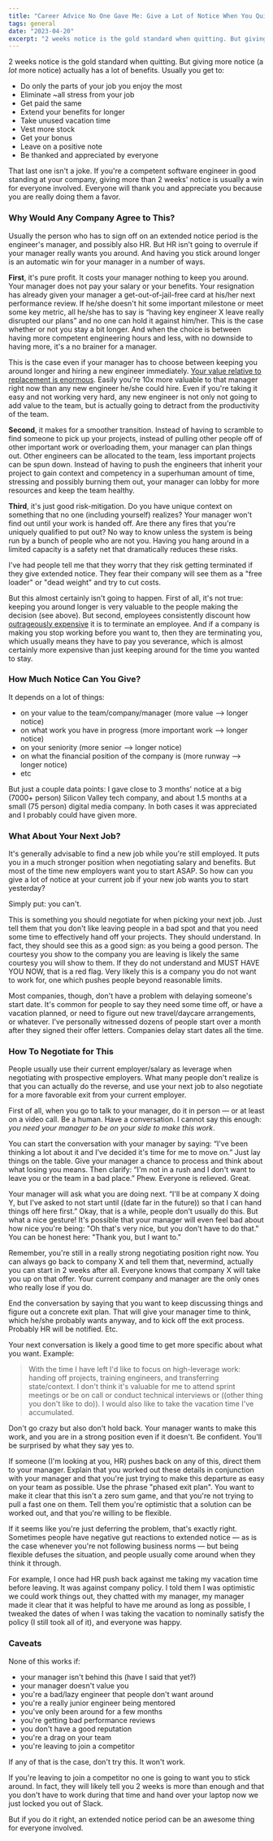 ```yaml
---
title: "Career Advice No One Gave Me: Give a Lot of Notice When You Quit"
tags: general
date: "2023-04-20"
excerpt: "2 weeks notice is the gold standard when quitting. But giving more notice (a *lot* more notice) actually has a lot of benefits."
---
```


2 weeks notice is the gold standard when quitting.
But giving more notice (a *lot* more notice) actually has a lot of benefits.
Usually you get to:

* Do only the parts of your job you enjoy the most
* Eliminate ~all stress from your job
* Get paid the same
* Extend your benefits for longer
* Take unused vacation time
* Vest more stock
* Get your bonus
* Leave on a positive note
* Be thanked and appreciated by everyone

That last one isn't a joke.
If you're a competent software engineer in good standing at your company, giving more than 2 weeks' notice is usually a win for everyone involved.
Everyone will thank you and appreciate you because you are really doing them a favor.

### Why Would Any Company Agree to This?

Usually the person who has to sign off on an extended notice period is the engineer's manager, and possibly also HR. But HR isn't going to overrule if your manager really wants you around. And having you stick around longer is an automatic win for your manager in a number of ways.

**First**, it's pure profit. It costs your manager nothing to keep you around. Your manager does not pay your salary or your benefits. Your resignation has already given your manager a get-out-of-jail-free card at his/her next performance review. If he/she doesn't hit some important milestone or meet some key metric, all he/she has to say is “having key engineer X leave really disrupted our plans” and no one can hold it against him/her. This is the case whether or not you stay a bit longer. And when the choice is between having more competent engineering hours and less, with no downside to having more, it's a no brainer for a manager.

This is the case even if your manager has to choose between keeping you around longer and hiring a new engineer immediately.
[Your value relative to replacement is enormous](./a-hidden-benefit-of-software-engineering).
Easily you're 10x more valuable to that manager right now than any new engineer he/she could hire. Even if you're taking it easy and not working very hard, any new engineer is not only not going to add value to the team, but is actually going to detract from the productivity of the team.

**Second**, it makes for a smoother transition. Instead of having to scramble to find someone to pick up your projects, instead of pulling other people off of other important work or overloading them, your manager can plan things out. Other engineers can be allocated to the team, less important projects can be spun down. Instead of having to push the engineers that inherit your project to gain context and competency in a superhuman amount of time, stressing and possibly burning them out, your manager can lobby for more resources and keep the team healthy.

**Third**, it's just good risk-mitigation. Do you have unique context on something that no one (including yourself) realizes? Your manager won't find out until your work is handed off. Are there any fires that you're uniquely qualified to put out? No way to know unless the system is being run by a bunch of people who are not you.
Having you hang around in a limited capacity is a safety net that dramatically reduces these risks.

I've had people tell me that they worry that they risk getting terminated if they give extended notice.
They fear their company will see them as a "free loader" or "dead weight" and try to cut costs.

But this almost certainly isn't going to happen.
First of all, it's not true: keeping you around longer is very valuable to the people making the decision (see above).
But second, employees consistently discount how [outrageously expensive](https://www.linkedin.com/pulse/how-much-fire-employee-costing-more-keep-them-tim-sernett) it is to terminate an employee.
And if a company is making you stop working before you want to, then they are terminating you, which
usually means they have to pay you severance, which is almost certainly more
expensive than just keeping around for the time you wanted to stay.

### How Much Notice Can You Give?

It depends on a lot of things:

* on your value to the team/company/manager (more value —> longer notice)
* on what work you have in progress (more important work —> longer notice)
* on your seniority (more senior —> longer notice)
* on what the financial position of the company is (more runway —> longer notice)
* etc

But just a couple data points: I gave close to 3 months' notice at a big (7000+ person) Silicon Valley tech company, and about 1.5 months at a small (75 person) digital media company. In both cases it was appreciated and I probably could have given more.

### What About Your Next Job?

It's generally advisable to find a new job while you're still employed. It puts you in a much stronger position when negotiating salary and benefits. But most of the time new employers want you to start ASAP. So how can you give a lot of notice at your current job if your new job wants you to start yesterday?

Simply put: you can't.

This is something you should negotiate for when picking your next job.
Just tell them that you don't like leaving people in a bad spot and that you need some time to effectively hand off your projects.
They should understand.
In fact, they should see this as a good sign: as you being a good person.
The courtesy you show to the company you are leaving is likely the same courtesy you will show to them.
If they do not understand and MUST HAVE YOU NOW, that is a red flag.
Very likely this is a company you do not want to work for, one which pushes people beyond reasonable limits.

Most companies, though, don't have a problem with delaying someone's start date.
It's common for people to say they need some time off, or have a vacation planned, or need to figure out new travel/daycare arrangements, or whatever.
I've personally witnessed dozens of people start over a month after they signed their offer letters.
Companies delay start dates all the time.

### How To Negotiate for This

People usually use their current employer/salary as leverage when negotiating with prospective employers. What many people don't realize is that you can actually do the reverse, and use your next job to also negotiate for a more favorable exit from your current employer.

First of all, when you go to talk to your manager, do it in person — or at least on a video call.
Be a human.
Have a conversation.
I cannot say this enough: _you need your manager to be on your side to make this work_.

You can start the conversation with your manager by saying: “I've been thinking a lot about it and I've decided it's time for me to move on.” Just lay things on the table. Give your manager a chance to process and think about what losing you means. Then clarify: “I'm not in a rush and I don't want to leave you or the team in a bad place.” Phew. Everyone is relieved. Great.

Your manager will ask what you are doing next. “I'll be at company X doing Y, but I've asked to not start until ((date far in the future)) so that I can hand things off here first.” Okay, that is a while, people don't usually do this.
But what a nice gesture!
It's possible that your manager will even feel bad about how nice you're being: "Oh that's very nice, but you
don't have to do that." You can be honest here: "Thank you, but I want to."

Remember, you're still in a really strong negotiating position right now. You can always go back to company X and tell them that, nevermind, actually you can start in 2 weeks after all. Everyone knows that company X will take you up on that offer. Your current company and manager are the only ones who really lose if you do.

End the conversation by saying that you want to keep discussing things and figure out a concrete exit plan. That will give your manager time to think, which he/she probably wants anyway, and to kick off the exit process. Probably HR will be notified. Etc.

Your next conversation is likely a good time to get more specific about what you want. Example:

> With the time I have left I'd like to focus on high-leverage work: handing off projects, training engineers, and transferring state/context. I don't think it's valuable for me to attend sprint meetings or be on call or conduct technical interviews or ((other thing you don't like to do)). I would also like to take the vacation time I've accumulated.

Don't go crazy but also don't hold back.
Your manager wants to make this work, and you are in a strong position even if it doesn't.
Be confident.
You'll be surprised by what they say yes to.

If someone (I'm looking at you, HR) pushes back on any of this, direct them to your manager. Explain that you worked out these details in conjunction with your manager and that you're just trying to make this departure as easy on your team as possible.
Use the phrase "phased exit plan".
You want to make it clear that this isn't a zero sum game, and that you're not trying to pull a fast one on them.
Tell them you're optimistic that a solution can be worked out, and that you're willing to be flexible.

If it seems like you're just deferring the problem, that's exactly right.
Sometimes people have negative gut reactions to extended notice — as is the case whenever you're not following business norms — but being flexible defuses the situation, and people usually come around when they think it through.

For example, I once had HR push back against me taking my vacation time before leaving. It was against company policy. I told them I was optimistic we could work things out, they chatted with my manager, my manager made it clear that it was helpful to have me around as long as possible, I tweaked the dates of when I was taking the vacation to nominally satisfy the policy (I still took all of it), and everyone was happy.

### Caveats

None of this works if:

* your manager isn't behind this (have I said that yet?)
* your manager doesn't value you
* you're a bad/lazy engineer that people don't want around
* you're a really junior engineer being mentored
* you've only been around for a few months
* you're getting bad performance reviews
* you don't have a good reputation
* you're a drag on your team
* you're leaving to join a competitor

If any of that is the case, don't try this. It won't work.

If you're leaving to join a competitor no one is going to want you to stick around. In fact, they will likely tell you 2 weeks is more than enough and that you don't have to work during that time and hand over your laptop now we just locked you out of Slack.

But if you do it right, an extended notice period can be an awesome thing for everyone involved.
